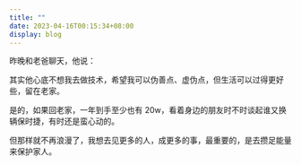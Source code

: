 ```yaml
---
title: ""
date: 2023-04-16T00:15:34+08:00
display: blog
---
```


昨晚和老爸聊天，他说：

其实他心底不想我去做技术，希望我可以伪善点、虚伪点，但生活可以过得更好些，留在老家。

是的，如果回老家，一年到手至少也有 20w，看着身边的朋友时不时谈起谁又换辆保时捷，有时还是蛮心动的。

但那样就不再浪漫了，我想去见更多的人，成更多的事，最重要的，是去攒足能量来保护家人。
